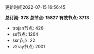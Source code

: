 更新时间2022-07-15 16:56:45

**总订阅: 378**
**总节点: 15827**
**有效节点: 3713**
- trojan节点: 426
- ss节点: 1264
- ssr节点: 22
- v2ray节点: 2001
